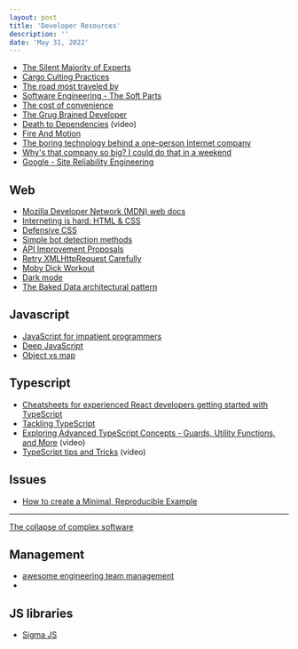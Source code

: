 ```yaml
---
layout: post
title: 'Developer Resources'
description: ''
date: 'May 31, 2022'
---
```


- [The Silent Majority of Experts](https://prog21.dadgum.com/143.html)
- [Cargo Culting Practices](https://isthisit.nz/posts/2022/cargo-culting-software-engineering-practices/)
- [The road most traveled by](https://littlegreenviper.com/miscellany/the-road-most-traveled-by/)
- [Software Engineering - The Soft Parts](https://addyosmani.com/blog/software-engineering-soft-parts/)
- [The cost of convenience](https://surma.dev/things/cost-of-convenience/)
- [The Grug Brained Developer](https://grugbrain.dev/)
- [Death to Dependencies](https://youtu.be/rrdu26fpl64) (video)
- [Fire And Motion](https://www.joelonsoftware.com/2002/01/06/fire-and-motion/)
- [The boring technology behind a one-person Internet company](https://www.listennotes.com/blog/the-boring-technology-behind-a-one-person-23/)
- [Why's that company so big? I could do that in a weekend](https://news.ycombinator.com/item?id=12626314)
- [Google - Site Reliability Engineering](https://sre.google/books/)

## Web
- [Mozilla Developer Network (MDN) web docs](https://developer.mozilla.org/en-US/docs/Learn/)
- [Interneting is hard: HTML & CSS](https://www.internetingishard.com/)
- [Defensive CSS](https://defensivecss.dev/)
- [Simple bot detection methods](https://www.ctrl.blog/entry/detect-non-browser-form-submission.html)
- [API Improvement Proposals](https://google.aip.dev/)
- [Retry XMLHttpRequest Carefully](http://lofi.limo/blog/retry-xmlhttprequest-carefully)
- [Moby Dick Workout](https://www.hogbaysoftware.com/posts/moby-dick-workout/)
- [Dark mode](https://ryanfeigenbaum.com/dark-mode/)
- [The Baked Data architectural pattern](https://simonwillison.net/2021/Jul/28/baked-data/)

## Javascript
- [JavaScript for impatient programmers](https://exploringjs.com/impatient-js/)
- [Deep JavaScript](exploringjs.com/deep-js/)
- [Object vs map](https://www.zhenghao.io/posts/object-vs-map)

## Typescript
- [Cheatsheets for experienced React developers getting started with TypeScript](https://github.com/typescript-cheatsheets/react)
- [Tackling TypeScript](https://exploringjs.com/tackling-ts/)
- [Exploring Advanced TypeScript Concepts - Guards, Utility Functions, and More](https://youtu.be/eJ6R1knfsoc) (video)
- [TypeScript tips and Tricks](https://youtu.be/hBk4nV7q6-w) (video)

## Issues
- [How to create a Minimal, Reproducible Example](https://stackoverflow.com/help/minimal-reproducible-example)

---

[The collapse of complex software](https://nolanlawson.com/2022/06/09/the-collapse-of-complex-software/)

## Management
- [awesome engineering team management](https://github.com/kdeldycke/awesome-engineering-team-management)
-

## JS libraries
- [Sigma JS](https://www.sigmajs.org/)
